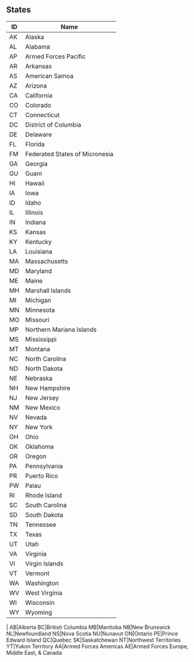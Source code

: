 ## States

ID|Name
---|---
AK|Alaska
AL|Alabama
AP|Armed Forces Pacific
AR|Arkansas
AS|American Samoa
AZ|Arizona
CA|California
CO|Colorado
CT|Connecticut
DC|District of Columbia
DE|Delaware
FL|Florida
FM|Federated States of Micronesia
GA|Georgia
GU|Guam
HI|Hawaii
IA|Iowa
ID|Idaho
IL|Illinois
IN|Indiana
KS|Kansas
KY|Kentucky
LA|Louisiana
MA|Massachusetts
MD|Maryland
ME|Maine
MH|Marshall Islands
MI|Michigan
MN|Minnesota
MO|Missouri
MP|Northern Mariana Islands
MS|Mississippi
MT|Montana
NC|North Carolina
ND|North Dakota
NE|Nebraska
NH|New Hampshire
NJ|New Jersey
NM|New Mexico
NV|Nevada
NY|New York
OH|Ohio
OK|Oklahoma
OR|Oregon
PA|Pennsylvania
PR|Puerto Rico
PW|Palau
RI|Rhode Island
SC|South Carolina
SD|South Dakota
TN|Tennessee
TX|Texas
UT|Utah
VA|Virginia
VI|Virgin Islands
VT|Vermont
WA|Washington
WV|West Virginia
WI|Wisconsin
WY|Wyoming
 | 
AB|Alberta
BC|British Columbia
MB|Manitoba
NB|New Brunswick
NL|Newfoundland
NS|Nova Scotia
NU|Nunavut
ON|Ontario
PE|Prince Edward Island
QC|Quebec
SK|Saskatchewan
NT|Northwest Territories
YT|Yukon Territory
AA|Armed Forces Americas
AE|Armed Forces Europe, Middle East, & Canada